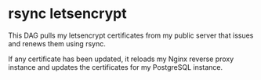 # rsync letsencrypt

This DAG pulls my letsencrypt certificates from my public server that issues
and renews them using rsync.

If any certificate has been updated, it reloads my Nginx reverse proxy
instance and updates the certificates for my PostgreSQL instance.
